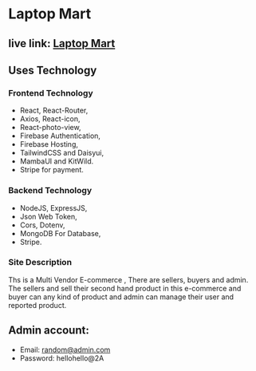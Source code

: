 # Laptop Mart 

## live link: [Laptop Mart](https://laptop-mart-26.web.app/)
 
## Uses Technology

### Frontend Technology  
- React, React-Router, 
- Axios, React-icon,
- React-photo-view,
- Firebase Authentication,
- Firebase Hosting,
- TailwindCSS and Daisyui, 
- MambaUI and KitWild.
- Stripe for payment.
 
### Backend Technology
- NodeJS, ExpressJS,
- Json Web Token,
- Cors, Dotenv,
- MongoDB For Database,
- Stripe.
### Site Description

Ths is a Multi Vendor E-commerce , There are sellers, buyers and admin. The sellers and sell their second hand product in this e-commerce and buyer can any kind of product and admin can manage their user and reported product.

## Admin account:

- Email: random@admin.com
- Password: hellohello@2A 
